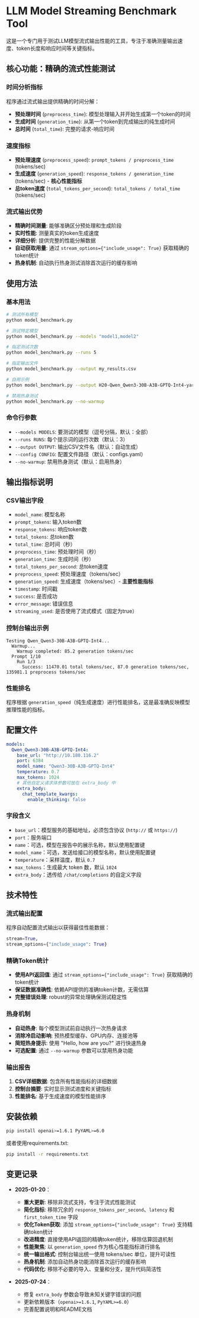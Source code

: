 # LLM Model Streaming Benchmark Tool

这是一个专门用于测试LLM模型流式输出性能的工具，专注于准确测量输出速度、token长度和响应时间等关键指标。

## 核心功能：精确的流式性能测试

### 时间分析指标

程序通过流式输出提供精确的时间分解：

- **预处理时间** (`preprocess_time`): 模型处理输入并开始生成第一个token的时间
- **生成时间** (`generation_time`): 从第一个token到完成输出的纯生成时间  
- **总时间** (`total_time`): 完整的请求-响应时间

### 速度指标

- **预处理速度** (`preprocess_speed`): `prompt_tokens / preprocess_time` (tokens/sec)
- **生成速度** (`generation_speed`): `response_tokens / generation_time` (tokens/sec) - **核心性能指标**
- **总token速度** (`total_tokens_per_second`): `total_tokens / total_time` (tokens/sec)

### 流式输出优势

- **精确时间测量**: 能够准确区分预处理和生成阶段
- **实时性能**: 测量真实的token生成速度
- **详细分析**: 提供完整的性能分解数据
- **自动获取用量**: 通过 `stream_options={"include_usage": True}` 获取精确的token统计
- **热身机制**: 自动执行热身测试消除首次运行的缓存影响

## 使用方法

### 基本用法

```bash
# 测试所有模型
python model_benchmark.py

# 测试特定模型
python model_benchmark.py --models "model1,model2"

# 指定测试次数
python model_benchmark.py --runs 5

# 指定输出文件
python model_benchmark.py --output my_results.csv

# 自用示例
python model_benchmark.py --output H20-Qwen_Qwen3-30B-A3B-GPTQ-Int4-yarn.csv --runs 1

# 禁用热身测试
python model_benchmark.py --no-warmup
```

### 命令行参数

- `--models MODELS`: 要测试的模型（逗号分隔，默认：全部）
- `--runs RUNS`: 每个提示词的运行次数（默认：3）
- `--output OUTPUT`: 输出CSV文件名（默认：自动生成）
- `--config CONFIG`: 配置文件路径（默认：configs.yaml）
- `--no-warmup`: 禁用热身测试（默认：启用热身）

## 输出指标说明

### CSV输出字段

- `model_name`: 模型名称
- `prompt_tokens`: 输入token数
- `response_tokens`: 响应token数  
- `total_tokens`: 总token数
- `total_time`: 总时间（秒）
- `preprocess_time`: 预处理时间（秒）
- `generation_time`: 生成时间（秒）
- `total_tokens_per_second`: 总token速度
- `preprocess_speed`: 预处理速度（tokens/sec）
- `generation_speed`: 生成速度（tokens/sec）- **主要性能指标**
- `timestamp`: 时间戳
- `success`: 是否成功
- `error_message`: 错误信息
- `streaming_used`: 是否使用了流式模式（固定为true）

### 控制台输出示例

```
Testing Qwen_Qwen3-30B-A3B-GPTQ-Int4...
  Warmup...
    Warmup completed: 85.2 generation tokens/sec
  Prompt 1/10
    Run 1/3
      Success: 11470.01 total tokens/sec, 87.0 generation tokens/sec, 135981.1 preprocess tokens/sec
```

### 性能排名

程序根据 `generation_speed`（纯生成速度）进行性能排名，这是最准确反映模型推理性能的指标。

## 配置文件

```yaml
models:
  Qwen_Qwen3-30B-A3B-GPTQ-Int4:
    base_url: "http://10.180.116.2"
    port: 6384
    model_name: "Qwen3-30B-A3B-GPTQ-Int4"
    temperature: 0.7
    max_tokens: 1024
    # 其他自定义请求体参数可放在 extra_body 中
    extra_body:
      chat_template_kwargs:
        enable_thinking: false
```

### 字段含义

* `base_url`：模型服务的基础地址，必须包含协议 (`http://` 或 `https://`)
* `port`：服务端口
* `name`：可选，模型在报告中的展示名称，默认使用配置键
* `model_name`：可选，发送给接口的模型名称，默认使用配置键
* `temperature`：采样温度，默认 `0.7`
* `max_tokens`：生成最大 token 数，默认 `1024`
* `extra_body`：透传给 `/chat/completions` 的自定义字段

## 技术特性

### 流式输出配置

程序自动配置流式输出以获得最佳性能数据：

```python
stream=True,
stream_options={"include_usage": True}
```

### 精确Token统计

- **使用API返回值**: 通过 `stream_options={"include_usage": True}` 获取精确的token统计
- **保证数据准确性**: 依赖API提供的准确token计数，无需估算
- **完整错误处理**: robust的异常处理确保测试稳定性

### 热身机制

- **自动热身**: 每个模型测试前自动执行一次热身请求
- **消除冷启动影响**: 预热模型缓存、GPU内存、连接池等
- **简短热身提示**: 使用 "Hello, how are you?" 进行快速热身
- **可选配置**: 通过 `--no-warmup` 参数可以禁用热身功能

### 输出报告

1. **CSV详细数据**: 包含所有性能指标的详细数据
2. **控制台摘要**: 实时显示测试进度和关键指标
3. **性能排名**: 基于生成速度的模型性能排序

## 安装依赖

```bash
pip install openai>=1.6.1 PyYAML>=6.0
```

或者使用requirements.txt:

```bash
pip install -r requirements.txt
```

## 变更记录

* **2025-01-20**：
  * **重大更新**: 移除非流式支持，专注于流式性能测试
  * **简化指标**: 移除冗余的 `response_tokens_per_second`、`latency` 和 `first_token_time` 字段
  * **优化Token获取**: 添加 `stream_options={"include_usage": True}` 支持精确token统计
  * **改进精度**: 直接使用API返回的精确token统计，移除估算回退机制
  * **性能聚焦**: 以 `generation_speed` 作为核心性能指标进行排名
  * **统一输出格式**: 控制台输出统一使用 tokens/sec 单位，提升可读性
  * **热身机制**: 添加自动热身功能消除首次运行的缓存影响
  * **代码优化**: 移除不必要的导入、变量和分支，提升代码简洁性
  
* **2025-07-24**：
  * 修复 `extra_body` 参数会导致未知关键字错误的问题
  * 更新依赖版本（`openai>=1.6.1`, `PyYAML>=6.0`）
  * 完善配置说明和README文档

